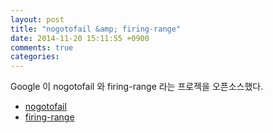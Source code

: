 ```yaml
---
layout: post
title: "nogotofail &amp; firing-range"
date: 2014-11-20 15:11:55 +0900
comments: true
categories: 
---
```


Google 이 nogotofail 와 firing-range 라는 프로젝을 오픈소스했다.

* [nogotofail](https://github.com/google/nogotofail)
* [firing-range](https://github.com/google/firing-range)
